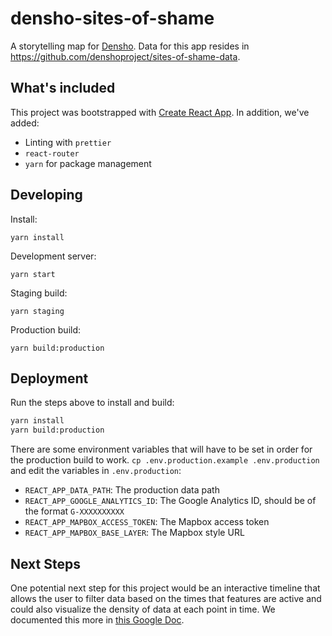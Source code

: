 # densho-sites-of-shame

A storytelling map for [Densho](https://densho.org/).  Data for this app resides in https://github.com/denshoproject/sites-of-shame-data.

## What's included

This project was bootstrapped with [Create React App](https://github.com/facebook/create-react-app). In addition, we've added:

 * Linting with `prettier`
 * `react-router`
 * `yarn` for package management


## Developing


Install:

```
yarn install
```

Development server:

```
yarn start
```

Staging build:

```
yarn staging
```

Production build:

```
yarn build:production
```

## Deployment

Run the steps above to install and build:

```bash
yarn install
yarn build:production
```

There are some environment variables that will have to be set in order for the production build to work. `cp .env.production.example .env.production` and edit the variables in `.env.production`:
 * `REACT_APP_DATA_PATH`: The production data path
 * `REACT_APP_GOOGLE_ANALYTICS_ID`: The Google Analytics ID, should be of the format `G-XXXXXXXXXX`
 * `REACT_APP_MAPBOX_ACCESS_TOKEN`: The Mapbox access token
 * `REACT_APP_MAPBOX_BASE_LAYER`: The Mapbox style URL

## Next Steps

One potential next step for this project would be an interactive timeline that allows the user to filter data based on the times that features are active and could also visualize the density of data at each point in time. We documented this more in [this Google Doc](https://docs.google.com/document/d/1ZpFKzQbPtk5AFDtu4opYZ_Jw9hHnbm0-OS3LCAUb1dg/edit#).
